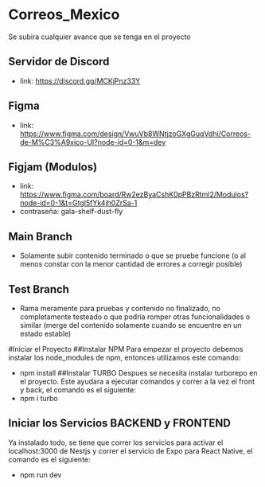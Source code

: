 # Correos_Mexico
Se subira cualquier avance que se tenga en el proyecto

## Servidor de Discord
* link: https://discord.gg/MCKjPnz33Y
## Figma
* link: https://www.figma.com/design/VwuVb8WNtjzoGXgGuqVdhi/Correos-de-M%C3%A9xico-UI?node-id=0-1&m=dev
## Figjam (Modulos)
* link: https://www.figma.com/board/Rw2ezByaCshK0pPBzRtml2/Modulos?node-id=0-1&t=GtgI5fYk4jh0ZrSa-1
* contraseña: gala-shelf-dust-fly

## Main Branch
* Solamente subir contenido terminado o que se pruebe funcione (o al menos constar con la menor cantidad de errores a corregir posible)
## Test Branch
* Rama meramente para pruebas y contenido no finalizado, no completamente testeado o que podria romper otras funcionalidades o similar (merge del contenido solamente cuando se encuentre en un estado estable) 


#Iniciar el Proyecto
##Instalar NPM
Para empezar el proyecto debemos instalar los node_modules de npm, entonces utilizamos este comando:
* npm install
##Instalar TURBO
Despues se necesita instalar turborepo en el proyecto. Este ayudara a ejecutar comandos y correr a la vez el front y back, el comando es el siguiente:
* npm i turbo
## Iniciar los Servicios BACKEND y FRONTEND
Ya instalado todo, se tiene que correr los servicios para activar el localhost:3000 de Nestjs y correr el servicio de Expo para React Native, el comando es el siguiente:
* npm run dev
